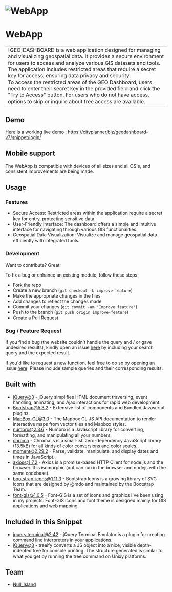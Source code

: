 # ![WebApp](https://cityplanner.biz/geodashboard-v7/snippet/login/assets/images/thumb.png)

# WebApp
<table>
<tr>
<td>
  [GEO]DASHBOARD is a web application designed for managing and visualizing geospatial data. It provides a secure environment for users to access and analyze various GIS datasets and tools. The application includes restricted areas that require a secret key for access, ensuring data privacy and security.<br>
  To access the restricted areas of the GEO Dashboard, users need to enter their secret key in the provided field and click the "Try to Access" button. For users who do not have access, options to skip or inquire about free access are available.
</td>
</tr>
</table>

## Demo
Here is a working live demo :  https://cityplanner.biz/geodashboard-v7/snippet/login/

## Mobile support
The WebApp is compatible with devices of all sizes and all OS's, and consistent improvements are being made.

## Usage

### Features

- Secure Access: Restricted areas within the application require a secret key for entry, protecting sensitive data.
- User-Friendly Interface: The dashboard offers a simple and intuitive interface for navigating through various GIS functionalities.
- Geospatial Data Visualization: Visualize and manage geospatial data efficiently with integrated tools.

### Development
Want to contribute? Great!

To fix a bug or enhance an existing module, follow these steps:

- Fork the repo
- Create a new branch (`git checkout -b improve-feature`)
- Make the appropriate changes in the files
- Add changes to reflect the changes made
- Commit your changes (`git commit -am 'Improve feature'`)
- Push to the branch (`git push origin improve-feature`)
- Create a Pull Request 

### Bug / Feature Request

If you find a bug (the website couldn't handle the query and / or gave undesired results), kindly open an issue [here](https://github.com/piergiorgio-roveda/geodashboard-v7--snippet/issues/new) by including your search query and the expected result.

If you'd like to request a new function, feel free to do so by opening an issue [here](https://github.com/piergiorgio-roveda/geodashboard-v7--snippet/issues/new). Please include sample queries and their corresponding results.

## Built with 

- [jQuery@3](http://www.w3schools.com/jquery/jquery_ref_ajax.asp) - jQuery simplifies HTML document traversing, event handling, animating, and Ajax interactions for rapid web development.
- [Bootstrap@5.3.2](http://getbootstrap.com/) - Extensive list of components and  Bundled Javascript plugins.
- [MapBox-GL@3.0](http://getbootstrap.com/) - The Mapbox GL JS API documentation to render interactive maps from vector tiles and Mapbox styles.
- [numbro@2.3.6](http://getbootstrap.com/) - Numbro is a Javascript library for converting, formatting, and manipulating all your numbers.
- [chroma](http://getbootstrap.com/) - Chroma.js is a small-ish zero-dependency JavaScript library (13.5kB) for all kinds of color conversions and color scales..
- [moment@2.29.2](http://getbootstrap.com/) - Parse, validate, manipulate, and display dates and times in JavaScript..
- [axios@1.7.2](http://getbootstrap.com/) - Axios is a promise-based HTTP Client for node.js and the browser. It is isomorphic (= it can run in the browser and nodejs with the same codebase).
- [bootstrap-icons@1.11.3](http://getbootstrap.com/) - Bootstrap Icons is a growing library of SVG icons that are designed by @mdo and maintained by the Bootstrap Team.
- [font-gis@1.0.5](http://getbootstrap.com/) - Font-GIS is a set of icons and graphics I've been using in my projects. Font-GIS icons and font theme is designed mainly for GIS applications and web mapping.

## Included in this Snippet

- [jquery.terminal@2.42](https://github.com/jcubic/jquery.terminal) - jQuery Terminal Emulator is a plugin for creating command line interpreters in your applications.
- [jQuery@3](https://github.com/notatestuser/treeify) - treeify converts a JS object into a nice, visible depth-indented tree for console printing. The structure generated is similar to what you get by running the tree command on Unixy platforms.

## Team

- [Null_Island](https://x.com/Null_Island_Geo)
